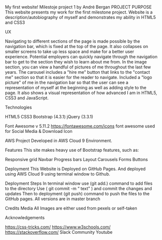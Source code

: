 My first website! Milestoje project 1 by André Bergan
PROJECT PURPOSE
This website presents my work for the first milestone project. Website is a description/autobiography of myself and demonstrates my ability in HTML5 and CSS3

UX

Navigating to different sections of the page is made possible by the navigation bar, which is fixed at the top of the page. It also collapses on smaller screens to take up less space and make for a better user experience.
Potential employers can quickly navigate through the navigation bar to get to the section they wish to learn about me from. 
In the image section, you can view a handful of pictures of me throughout the last few years.
The carousel includes a "hire me" button that links to the "contact me" section so that it is easier for the reader to navigate.
Included a "logo picture" of me in the navigation bar so that the user can see a representation of myself at the beginning as well as adding style to the page.
It also shows a visual representation of how advanced I am in HTML5, CSS3 and JavaScript.

Technologies

HTML5
CSS3
Bootstrap (4.3.1)
jQuery (3.3.1)

Font Awesome v 5.11.2
https://fontawesome.com/icons font awesome used for Social Media & Download Icon

AWS
Project Developed in AWS Cloud 9 Environment.

Features
This site makes heavy use of Bootstrap features, such as:

Responsive grid
Navbar
Progress bars
Layout
Carousels
Forms
Buttons

Deployment
This Website is Deployed on GitHub Pages. And deployed using AWS Cloud 9 using terminal window to Github.

Deployment Steps
In terminal window use (git add.) command to add files to the directory
Use ( git commit -m “ text” ) and commit the changes and updates
Then to deployment (git push) command to push the files to the GitHub pages.
All versions are in master branch

Credits
Media
All Images are either used from pexels or self-taken

Acknowledgements

https://css-tricks.com/
https://www.w3schools.com/
https://stackoverflow.com/
Slack Community
Youtube